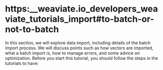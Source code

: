 # https:\_\_weaviate.io_developers_weaviate_tutorials_import#to-batch-or-not-to-batch

In this section, we will explore data import, including details of the batch import process. We will discuss points such as how vectors are imported, what a batch import is, how to manage errors, and some advice on optimization. Before you start this tutorial, you should follow the steps in the tutorials to have:
